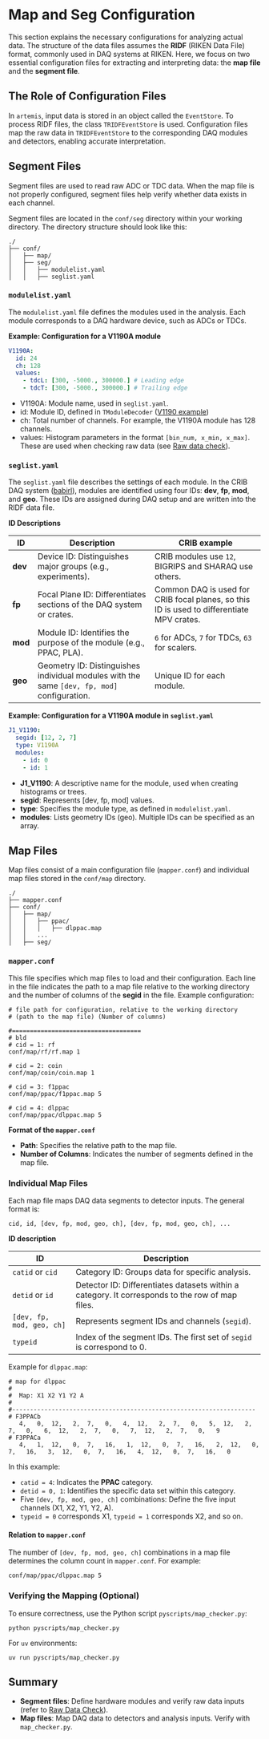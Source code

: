 # Map and Seg Configuration

This section explains the necessary configurations for analyzing actual data.
The structure of the data files assumes the **RIDF** (RIKEN Data File) format, commonly used in DAQ systems at RIKEN.
Here, we focus on two essential configuration files for extracting and interpreting data: the **map file** and the **segment file**.

## The Role of Configuration Files

In `artemis`, input data is stored in an object called the `EventStore`.
To process RIDF files, the class `TRIDFEventStore` is used.
Configuration files map the raw data in `TRIDFEventStore` to the corresponding DAQ modules and detectors, enabling accurate interpretation.

## Segment Files

Segment files are used to read raw ADC or TDC data.
When the map file is not properly configured, segment files help verify whether data exists in each channel.

Segment files are located in the `conf/seg` directory within your working directory.
The directory structure should look like this:

```plaintext
./
├── conf/
│   ├── map/
│   ├── seg/
│   │   ├── modulelist.yaml
│   │   ├── seglist.yaml
```

### `modulelist.yaml`

The `modulelist.yaml` file defines the modules used in the analysis.
Each module corresponds to a DAQ hardware device, such as ADCs or TDCs.

**Example: Configuration for a V1190A module**

```yaml
V1190A:
  id: 24
  ch: 128
  values:
    - tdcL: [300, -5000., 300000.] # Leading edge
    - tdcT: [300, -5000., 300000.] # Trailing edge
```

- V1190A: Module name, used in `seglist.yaml`.
- id: Module ID, defined in `TModuleDecoder` ([V1190 example](https://github.com/artemis-dev/artemis/blob/develop/sources/loop/decoder/TModuleDecoderV1190.h))
- ch: Total number of channels. For example, the V1190A module has 128 channels.
- values: Histogram parameters in the format `[bin_num, x_min, x_max]`. These are used when checking raw data (see [Raw data check](../online_analysis/raw_data_check.md)).

### `seglist.yaml`

The `seglist.yaml` file describes the settings of each module.
In the CRIB DAQ system ([babirl](https://ribf.riken.jp/RIBFDAQ/index.php?DAQ/Download)), modules are identified using four IDs: **dev**, **fp**, **mod**, and **geo**.
These IDs are assigned during DAQ setup and are written into the RIDF data file.

**ID Descriptions**

| ID      | Description                                                                                 | CRIB example                                                                              |
| ------- | ------------------------------------------------------------------------------------------- | ----------------------------------------------------------------------------------------- |
| **dev** | Device ID: Distinguishes major groups (e.g., experiments).                                  | CRIB modules use `12`, BIGRIPS and SHARAQ use others.                                     |
| **fp**  | Focal Plane ID: Differentiates sections of the DAQ system or crates.                        | Common DAQ is used for CRIB focal planes, so this ID is used to differentiate MPV crates. |
| **mod** | Module ID: Identifies the purpose of the module (e.g., PPAC, PLA).                          | `6` for ADCs, `7` for TDCs, `63` for scalers.                                             |
| **geo** | Geometry ID: Distinguishes individual modules with the same `[dev, fp, mod]` configuration. | Unique ID for each module.                                                                |

**Example: Configuration for a V1190A module in `seglist.yaml`**

```yaml
J1_V1190:
  segid: [12, 2, 7]
  type: V1190A
  modules:
    - id: 0
    - id: 1
```

- **J1_V1190**: A descriptive name for the module, used when creating histograms or trees.
- **segid**: Represents [dev, fp, mod] values.
- **type**: Specifies the module type, as defined in `modulelist.yaml`.
- **modules**: Lists geometry IDs (geo). Multiple IDs can be specified as an array.

## Map Files

Map files consist of a main configuration file (`mapper.conf`) and individual map files stored in the `conf/map` directory.

```plaintext
./
├── mapper.conf
├── conf/
│   ├── map/
│   │   ├── ppac/
│   │   │   ├── dlppac.map
│   │   ...
│   ├── seg/
```

### `mapper.conf`

This file specifies which map files to load and their configuration.
Each line in the file indicates the path to a map file relative to the working directory and the number of columns of the **segid** in the file.
Example configuration:

```plaintext
# file path for configuration, relative to the working directory
# (path to the map file) (Number of columns)

#====================================
# bld
# cid = 1: rf
conf/map/rf/rf.map 1

# cid = 2: coin
conf/map/coin/coin.map 1

# cid = 3: f1ppac
conf/map/ppac/f1ppac.map 5

# cid = 4: dlppac
conf/map/ppac/dlppac.map 5
```

**Format of the `mapper.conf`**

- **Path**: Specifies the relative path to the map file.
- **Number of Columns**: Indicates the number of segments defined in the map file.

### Individual Map Files

Each map file maps DAQ data segments to detector inputs.
The general format is:

```plaintext
cid, id, [dev, fp, mod, geo, ch], [dev, fp, mod, geo, ch], ...
```

**ID description**

| ID                        | Description                                                                                     |
| ------------------------- | ----------------------------------------------------------------------------------------------- |
| `catid` or `cid`          | Category ID: Groups data for specific analysis.                                                 |
| `detid` or `id`           | Detector ID: Differentiates datasets within a category. It corresponds to the row of map files. |
| `[dev, fp, mod, geo, ch]` | Represents segment IDs and channels (`segid`).                                                  |
| `typeid`                  | Index of the segment IDs. The first set of `segid` is correspond to 0.                          |

Example for `dlppac.map`:

```plaintext
# map for dlppac
#
#  Map: X1 X2 Y1 Y2 A
#
#--------------------------------------------------------------------
# F3PPACb
   4,   0,  12,   2,  7,   0,   4,  12,   2,  7,   0,   5,  12,   2,  7,   0,   6,  12,   2,  7,   0,   7,  12,   2,  7,   0,   9
# F3PPACa
   4,   1,  12,   0,  7,   16,   1,  12,   0,  7,   16,   2,  12,   0,  7,   16,   3,  12,   0,  7,   16,   4,  12,   0,  7,   16,   0
```

In this example:

- `catid = 4`: Indicates the **PPAC** category.
- `detid = 0, 1`: Identifies the specific data set within this category.
- Five `[dev, fp, mod, geo, ch]` combinations: Define the five input channels (X1, X2, Y1, Y2, A).
- `typeid = 0` corresponds X1, `typeid = 1` corresponds X2, and so on.

#### Relation to `mapper.conf`

The number of `[dev, fp, mod, geo, ch]` combinations in a map file determines the column count in `mapper.conf`.
For example:

```plaintext
conf/map/ppac/dlppac.map 5
```

### Verifying the Mapping (Optional)

To ensure correctness, use the Python script `pyscripts/map_checker.py`:

```shell
python pyscripts/map_checker.py
```

For `uv` environments:

```shell
uv run pyscripts/map_checker.py
```

## Summary

- **Segment files**: Define hardware modules and verify raw data inputs (refer to [Raw Data Check](../online_analysis/raw_data_check.md)).
- **Map files**: Map DAQ data to detectors and analysis inputs. Verify with `map_checker.py`.
